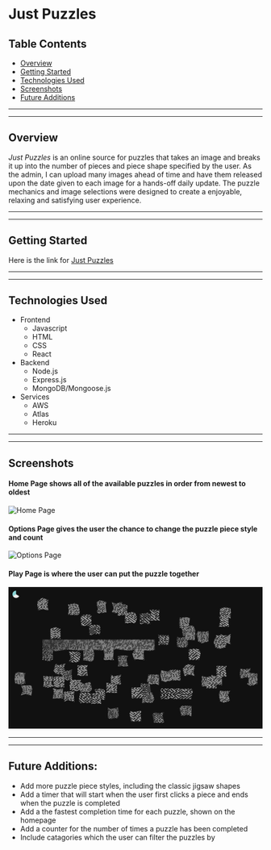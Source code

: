 # Just Puzzles
## Table Contents  
* [Overview](#overview)
* [Getting Started](#getting-started)
* [Technologies Used](#technologies-used)
* [Screenshots](#screenshots)
* [Future Additions](#future-additions)
---
---


## Overview  
*Just Puzzles* is an online source for puzzles that takes an image and breaks it up into the number of pieces and piece shape specified by the user. As the admin, I can upload many images ahead of time and have them released upon the date given to each image for a hands-off daily update. The puzzle mechanics and image selections were designed to create a enjoyable, relaxing and satisfying user experience.

---
---
## Getting Started  
Here is the link for
[Just Puzzles](https://just-puzzles.herokuapp.com/)  


---
---
## Technologies Used  
* Frontend
  * Javascript
  * HTML
  * CSS
  * React
* Backend
  * Node.js
  * Express.js
  * MongoDB/Mongoose.js
* Services
  * AWS
  * Atlas
  * Heroku

---
---
## Screenshots

#### Home Page shows all of the available puzzles in order from newest to oldest
![Home Page](./public/home_page.png) 
#### Options Page gives the user the chance to change the puzzle piece style and count
![Options Page](./public/options_page.png) 
#### Play Page is where the user can put the puzzle together
![Play Page](./public/play_page.png) 

---
---
## Future Additions:  
* Add more puzzle piece styles, including the classic jigsaw shapes
* Add a timer that will start when the user first clicks a piece and ends when the puzzle is completed
* Add a the fastest completion time for each puzzle, shown on the homepage
* Add a counter for the number of times a puzzle has been completed
* Include catagories which the user can filter the puzzles by